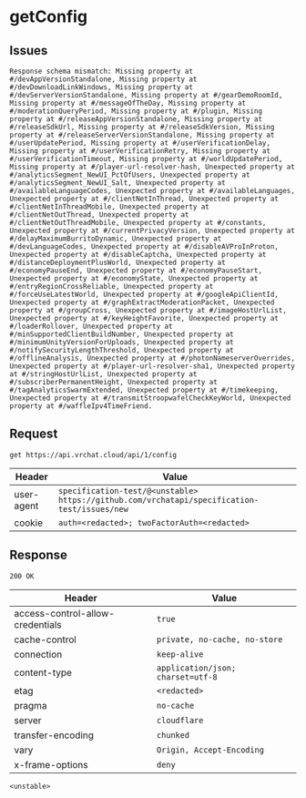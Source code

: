# getConfig

## Issues
```
Response schema mismatch: Missing property at #/devAppVersionStandalone, Missing property at #/devDownloadLinkWindows, Missing property at #/devServerVersionStandalone, Missing property at #/gearDemoRoomId, Missing property at #/messageOfTheDay, Missing property at #/moderationQueryPeriod, Missing property at #/plugin, Missing property at #/releaseAppVersionStandalone, Missing property at #/releaseSdkUrl, Missing property at #/releaseSdkVersion, Missing property at #/releaseServerVersionStandalone, Missing property at #/userUpdatePeriod, Missing property at #/userVerificationDelay, Missing property at #/userVerificationRetry, Missing property at #/userVerificationTimeout, Missing property at #/worldUpdatePeriod, Missing property at #/player-url-resolver-hash, Unexpected property at #/analyticsSegment_NewUI_PctOfUsers, Unexpected property at #/analyticsSegment_NewUI_Salt, Unexpected property at #/availableLanguageCodes, Unexpected property at #/availableLanguages, Unexpected property at #/clientNetInThread, Unexpected property at #/clientNetInThreadMobile, Unexpected property at #/clientNetOutThread, Unexpected property at #/clientNetOutThreadMobile, Unexpected property at #/constants, Unexpected property at #/currentPrivacyVersion, Unexpected property at #/delayMaximumBurritoDynamic, Unexpected property at #/devLanguageCodes, Unexpected property at #/disableAVProInProton, Unexpected property at #/disableCaptcha, Unexpected property at #/distanceDeploymentPlusWorld, Unexpected property at #/economyPauseEnd, Unexpected property at #/economyPauseStart, Unexpected property at #/economyState, Unexpected property at #/entryRegionCrossReliable, Unexpected property at #/forceUseLatestWorld, Unexpected property at #/googleApiClientId, Unexpected property at #/graphExtractModerationPacket, Unexpected property at #/groupCross, Unexpected property at #/imageHostUrlList, Unexpected property at #/keyHeightFavorite, Unexpected property at #/loaderRollover, Unexpected property at #/minSupportedClientBuildNumber, Unexpected property at #/minimumUnityVersionForUploads, Unexpected property at #/notifySecurityLengthThreshold, Unexpected property at #/offlineAnalysis, Unexpected property at #/photonNameserverOverrides, Unexpected property at #/player-url-resolver-sha1, Unexpected property at #/stringHostUrlList, Unexpected property at #/subscriberPermanentHeight, Unexpected property at #/tagAnalyticsSwarmExtended, Unexpected property at #/timekeeping, Unexpected property at #/transmitStroopwafelCheckKeyWorld, Unexpected property at #/waffleIpv4TimeFriend.
```

## Request
`get https://api.vrchat.cloud/api/1/config`

| Header | Value |
| ------ | ----- |
| user-agent | `specification-test/@<unstable> https://github.com/vrchatapi/specification-test/issues/new` |
| cookie | `auth=<redacted>; twoFactorAuth=<redacted>` |


## Response
`200 OK`

| Header | Value |
| ------ | ----- |
| access-control-allow-credentials | `true` |
| cache-control | `private, no-cache, no-store` |
| connection | `keep-alive` |
| content-type | `application/json; charset=utf-8` |
| etag | `<redacted>` |
| pragma | `no-cache` |
| server | `cloudflare` |
| transfer-encoding | `chunked` |
| vary | `Origin, Accept-Encoding` |
| x-frame-options | `deny` |

```jsonc
<unstable>
```
